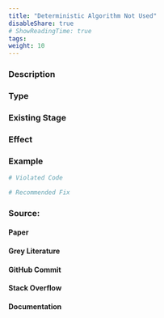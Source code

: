 ```yaml
---
title: "Deterministic Algorithm Not Used"
disableShare: true
# ShowReadingTime: true
tags: 
weight: 10
---
```


### Description


### Type


### Existing Stage


### Effect


### Example

```python
# Violated Code

# Recommended Fix

```

### Source:

#### Paper 
#### Grey Literature

#### GitHub Commit

#### Stack Overflow

#### Documentation


